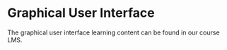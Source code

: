 # Graphical User Interface

The graphical user interface learning content can be found in our course LMS. 